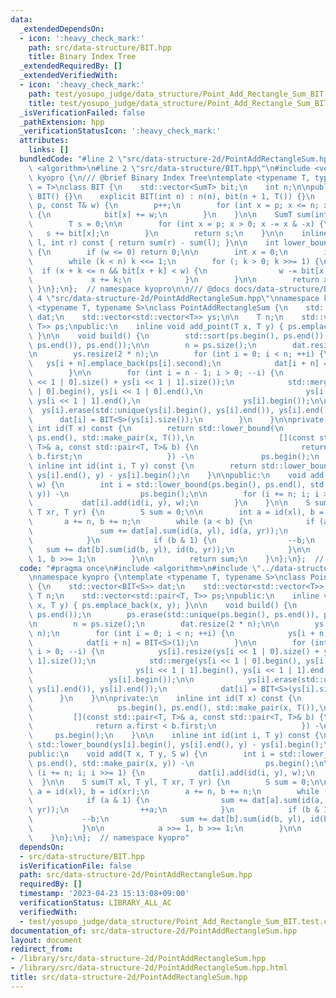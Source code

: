 ```yaml
---
data:
  _extendedDependsOn:
  - icon: ':heavy_check_mark:'
    path: src/data-structure/BIT.hpp
    title: Binary Index Tree
  _extendedRequiredBy: []
  _extendedVerifiedWith:
  - icon: ':heavy_check_mark:'
    path: test/yosupo_judge/data_structure/Point_Add_Rectangle_Sum_BIT.test.cpp
    title: test/yosupo_judge/data_structure/Point_Add_Rectangle_Sum_BIT.test.cpp
  _isVerificationFailed: false
  _pathExtension: hpp
  _verificationStatusIcon: ':heavy_check_mark:'
  attributes:
    links: []
  bundledCode: "#line 2 \"src/data-structure-2d/PointAddRectangleSum.hpp\"\n#include\
    \ <algorithm>\n#line 2 \"src/data-structure/BIT.hpp\"\n#include <vector>\nnamespace\
    \ kyopro {\n/// @brief Binary Index Tree\ntemplate <typename T, typename SumT\
    \ = T>\nclass BIT {\n    std::vector<SumT> bit;\n    int n;\n\npublic:\n    explicit\
    \ BIT() {}\n    explicit BIT(int n) : n(n), bit(n + 1, T()) {}\n    void add(int\
    \ p, const T& w) {\n        p++;\n        for (int x = p; x <= n; x += x & -x)\
    \ {\n            bit[x] += w;\n        }\n    }\n\n    SumT sum(int p) const {\n\
    \        T s = 0;\n\n        for (int x = p; x > 0; x -= x & -x) {\n         \
    \   s += bit[x];\n        }\n        return s;\n    }\n\n    inline SumT sum(int\
    \ l, int r) const { return sum(r) - sum(l); }\n\n    int lower_bound(SumT w) const\
    \ {\n        if (w <= 0) return 0;\n\n        int x = 0;\n        int k = 1;\n\
    \        while (k < n) k <<= 1;\n        for (; k > 0; k >>= 1) {\n          \
    \  if (x + k <= n && bit[x + k] < w) {\n                w -= bit[x + k];\n   \
    \             x += k;\n            }\n        }\n\n        return x + 1;\n   \
    \ }\n};\n};  // namespace kyopro\n\n/// @docs docs/data-structure/BIT.md\n#line\
    \ 4 \"src/data-structure-2d/PointAddRectangleSum.hpp\"\nnamespace kyopro {\ntemplate\
    \ <typename T, typename S>\nclass PointAddRectangleSum {\n    std::vector<BIT<S>>\
    \ dat;\n    std::vector<std::vector<T>> ys;\n\n    T n;\n    std::vector<std::pair<T,\
    \ T>> ps;\npublic:\n    inline void add_point(T x, T y) { ps.emplace_back(x, y);\
    \ }\n\n    void build() {\n        std::sort(ps.begin(), ps.end());\n        ps.erase(std::unique(ps.begin(),\
    \ ps.end()), ps.end());\n\n        n = ps.size();\n        dat.resize(2 * n);\n\
    \n        ys.resize(2 * n);\n        for (int i = 0; i < n; ++i) {\n         \
    \   ys[i + n].emplace_back(ps[i].second);\n            dat[i + n] = BIT<S>(1);\n\
    \        }\n\n        for (int i = n - 1; i > 0; --i) {\n            ys[i].resize(ys[i\
    \ << 1 | 0].size() + ys[i << 1 | 1].size());\n            std::merge(ys[i << 1\
    \ | 0].begin(), ys[i << 1 | 0].end(),\n                       ys[i << 1 | 1].begin(),\
    \ ys[i << 1 | 1].end(),\n                       ys[i].begin());\n\n          \
    \  ys[i].erase(std::unique(ys[i].begin(), ys[i].end()), ys[i].end());\n      \
    \      dat[i] = BIT<S>(ys[i].size());\n        }\n    }\n\nprivate:\n    inline\
    \ int id(T x) const {\n        return std::lower_bound(\n                   ps.begin(),\
    \ ps.end(), std::make_pair(x, T()),\n                   [](const std::pair<T,\
    \ T>& a, const std::pair<T, T>& b) {\n                       return a.first <\
    \ b.first;\n                   }) -\n               ps.begin();\n    }\n\n   \
    \ inline int id(int i, T y) const {\n        return std::lower_bound(ys[i].begin(),\
    \ ys[i].end(), y) - ys[i].begin();\n    }\n\npublic:\n    void add(T x, T y, S\
    \ w) {\n        int i = std::lower_bound(ps.begin(), ps.end(), std::make_pair(x,\
    \ y)) -\n                ps.begin();\n\n        for (i += n; i; i >>= 1) {\n \
    \           dat[i].add(id(i, y), w);\n        }\n    }\n\n    S sum(T xl, T yl,\
    \ T xr, T yr) {\n        S sum = 0;\n\n        int a = id(xl), b = id(xr);\n \
    \       a += n, b += n;\n        while (a < b) {\n            if (a & 1) {\n \
    \               sum += dat[a].sum(id(a, yl), id(a, yr));\n                ++a;\n\
    \            }\n            if (b & 1) {\n                --b;\n             \
    \   sum += dat[b].sum(id(b, yl), id(b, yr));\n            }\n\n            a >>=\
    \ 1, b >>= 1;\n        }\n\n        return sum;\n    }\n};\n};  // namespace kyopro\n"
  code: "#pragma once\n#include <algorithm>\n#include \"../data-structure/BIT.hpp\"\
    \nnamespace kyopro {\ntemplate <typename T, typename S>\nclass PointAddRectangleSum\
    \ {\n    std::vector<BIT<S>> dat;\n    std::vector<std::vector<T>> ys;\n\n   \
    \ T n;\n    std::vector<std::pair<T, T>> ps;\npublic:\n    inline void add_point(T\
    \ x, T y) { ps.emplace_back(x, y); }\n\n    void build() {\n        std::sort(ps.begin(),\
    \ ps.end());\n        ps.erase(std::unique(ps.begin(), ps.end()), ps.end());\n\
    \n        n = ps.size();\n        dat.resize(2 * n);\n\n        ys.resize(2 *\
    \ n);\n        for (int i = 0; i < n; ++i) {\n            ys[i + n].emplace_back(ps[i].second);\n\
    \            dat[i + n] = BIT<S>(1);\n        }\n\n        for (int i = n - 1;\
    \ i > 0; --i) {\n            ys[i].resize(ys[i << 1 | 0].size() + ys[i << 1 |\
    \ 1].size());\n            std::merge(ys[i << 1 | 0].begin(), ys[i << 1 | 0].end(),\n\
    \                       ys[i << 1 | 1].begin(), ys[i << 1 | 1].end(),\n      \
    \                 ys[i].begin());\n\n            ys[i].erase(std::unique(ys[i].begin(),\
    \ ys[i].end()), ys[i].end());\n            dat[i] = BIT<S>(ys[i].size());\n  \
    \      }\n    }\n\nprivate:\n    inline int id(T x) const {\n        return std::lower_bound(\n\
    \                   ps.begin(), ps.end(), std::make_pair(x, T()),\n          \
    \         [](const std::pair<T, T>& a, const std::pair<T, T>& b) {\n         \
    \              return a.first < b.first;\n                   }) -\n          \
    \     ps.begin();\n    }\n\n    inline int id(int i, T y) const {\n        return\
    \ std::lower_bound(ys[i].begin(), ys[i].end(), y) - ys[i].begin();\n    }\n\n\
    public:\n    void add(T x, T y, S w) {\n        int i = std::lower_bound(ps.begin(),\
    \ ps.end(), std::make_pair(x, y)) -\n                ps.begin();\n\n        for\
    \ (i += n; i; i >>= 1) {\n            dat[i].add(id(i, y), w);\n        }\n  \
    \  }\n\n    S sum(T xl, T yl, T xr, T yr) {\n        S sum = 0;\n\n        int\
    \ a = id(xl), b = id(xr);\n        a += n, b += n;\n        while (a < b) {\n\
    \            if (a & 1) {\n                sum += dat[a].sum(id(a, yl), id(a,\
    \ yr));\n                ++a;\n            }\n            if (b & 1) {\n     \
    \           --b;\n                sum += dat[b].sum(id(b, yl), id(b, yr));\n \
    \           }\n\n            a >>= 1, b >>= 1;\n        }\n\n        return sum;\n\
    \    }\n};\n};  // namespace kyopro"
  dependsOn:
  - src/data-structure/BIT.hpp
  isVerificationFile: false
  path: src/data-structure-2d/PointAddRectangleSum.hpp
  requiredBy: []
  timestamp: '2023-04-23 15:13:08+09:00'
  verificationStatus: LIBRARY_ALL_AC
  verifiedWith:
  - test/yosupo_judge/data_structure/Point_Add_Rectangle_Sum_BIT.test.cpp
documentation_of: src/data-structure-2d/PointAddRectangleSum.hpp
layout: document
redirect_from:
- /library/src/data-structure-2d/PointAddRectangleSum.hpp
- /library/src/data-structure-2d/PointAddRectangleSum.hpp.html
title: src/data-structure-2d/PointAddRectangleSum.hpp
---
```

